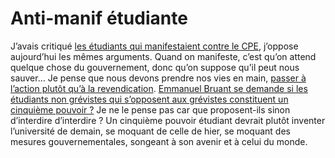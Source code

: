 # Anti-manif étudiante

J’avais critiqué [les étudiants qui manifestaient contre le CPE](https://tcrouzet.com/2006/03/12/cpe/), j’oppose aujourd’hui les mêmes arguments. Quand on manifeste, c’est qu’on attend quelque chose du gouvernement, donc qu’on suppose qu’il peut nous sauver… Je pense que nous devons prendre nos vies en main, [passer à l’action plutôt qu’à la revendication](https://tcrouzet.com/2007/11/16/la-ligne-droite-n%e2%80%99est-pas-le-plus-court-chemin/). [Emmanuel Bruant se demande si les étudiants non grévistes qui s’opposent aux grévistes constituent un cinquième pouvoir ?](http://internetetopinion.wordpress.com/2007/11/17/greve-contestation-et-rapport-de-forces-off-versus-on-line-le-cas-du-blocage-de-paris-i/) Je ne le pense pas car que proposent-ils sinon d’interdire d’interdire ? Un cinquième pouvoir étudiant devrait plutôt inventer l’université de demain, se moquant de celle de hier, se moquant des mesures gouvernementales, songeant à son avenir et à celui du monde.